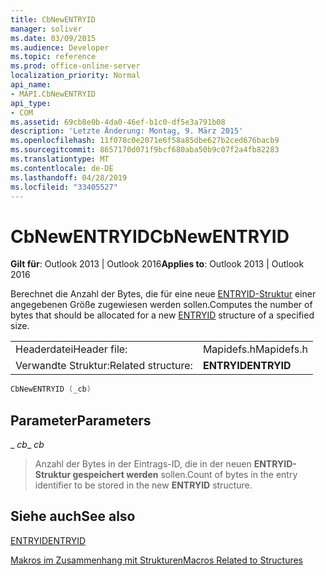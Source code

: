 ```yaml
---
title: CbNewENTRYID
manager: soliver
ms.date: 03/09/2015
ms.audience: Developer
ms.topic: reference
ms.prod: office-online-server
localization_priority: Normal
api_name:
- MAPI.CbNewENTRYID
api_type:
- COM
ms.assetid: 69cb8e0b-4da0-46ef-b1c0-df5e3a791b08
description: 'Letzte Änderung: Montag, 9. März 2015'
ms.openlocfilehash: 11f078c0e2071e6f58a85dbe627b2ced676bacb9
ms.sourcegitcommit: 8657170d071f9bcf680aba50b9c07f2a4fb82283
ms.translationtype: MT
ms.contentlocale: de-DE
ms.lasthandoff: 04/28/2019
ms.locfileid: "33405527"
---
```

# <a name="cbnewentryid"></a><span data-ttu-id="9aa79-103">CbNewENTRYID</span><span class="sxs-lookup"><span data-stu-id="9aa79-103">CbNewENTRYID</span></span>

  
  
<span data-ttu-id="9aa79-104">**Gilt für**: Outlook 2013 | Outlook 2016</span><span class="sxs-lookup"><span data-stu-id="9aa79-104">**Applies to**: Outlook 2013 | Outlook 2016</span></span> 
  
<span data-ttu-id="9aa79-105">Berechnet die Anzahl der Bytes, die für eine neue [ENTRYID-Struktur](entryid.md) einer angegebenen Größe zugewiesen werden sollen.</span><span class="sxs-lookup"><span data-stu-id="9aa79-105">Computes the number of bytes that should be allocated for a new [ENTRYID](entryid.md) structure of a specified size.</span></span> 
  
|||
|:-----|:-----|
|<span data-ttu-id="9aa79-106">Headerdatei</span><span class="sxs-lookup"><span data-stu-id="9aa79-106">Header file:</span></span>  <br/> |<span data-ttu-id="9aa79-107">Mapidefs.h</span><span class="sxs-lookup"><span data-stu-id="9aa79-107">Mapidefs.h</span></span>  <br/> |
|<span data-ttu-id="9aa79-108">Verwandte Struktur:</span><span class="sxs-lookup"><span data-stu-id="9aa79-108">Related structure:</span></span>  <br/> |<span data-ttu-id="9aa79-109">**ENTRYID**</span><span class="sxs-lookup"><span data-stu-id="9aa79-109">**ENTRYID**</span></span> <br/> |
   
```cpp
CbNewENTRYID (_cb)
```

## <a name="parameters"></a><span data-ttu-id="9aa79-110">Parameter</span><span class="sxs-lookup"><span data-stu-id="9aa79-110">Parameters</span></span>

 <span data-ttu-id="9aa79-111">_ _cb_</span><span class="sxs-lookup"><span data-stu-id="9aa79-111">_ _cb_</span></span>
  
> <span data-ttu-id="9aa79-112">Anzahl der Bytes in der Eintrags-ID, die in der neuen **ENTRYID-Struktur gespeichert werden** sollen.</span><span class="sxs-lookup"><span data-stu-id="9aa79-112">Count of bytes in the entry identifier to be stored in the new **ENTRYID** structure.</span></span> 
    
## <a name="see-also"></a><span data-ttu-id="9aa79-113">Siehe auch</span><span class="sxs-lookup"><span data-stu-id="9aa79-113">See also</span></span>



[<span data-ttu-id="9aa79-114">ENTRYID</span><span class="sxs-lookup"><span data-stu-id="9aa79-114">ENTRYID</span></span>](entryid.md)


[<span data-ttu-id="9aa79-115">Makros im Zusammenhang mit Strukturen</span><span class="sxs-lookup"><span data-stu-id="9aa79-115">Macros Related to Structures</span></span>](macros-related-to-structures.md)

